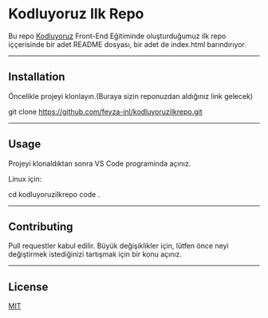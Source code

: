 # Kodluyoruz Ilk Repo
Bu repo [Kodluyoruz](https://www.kodluyoruz.org/) Front-End Eğitiminde oluşturduğumuz ilk repo iççerisinde bir adet README dosyası, bir adet de index.html barındırıyor.


--------------------------------------

## Installation 
Öncelikle projeyi klonlayın.(Buraya sizin reponuzdan aldığınız link gelecek)

git clone https://github.com/feyza-inl/kodluyoruzilkrepo.git

--------------------------------------
## Usage
Projeyi klonaldıktan sonra VS Code programinda açınız.

Linux için:


cd kodluyoruzilkrepo
code .

--------------------------------------

## Contributing

Pull requestler kabul edilir. Büyük değişiklikler için, lütfen önce neyi değiştirmek istediğinizi tartışmak için bir konu açınız.


--------------------------------------

## License
[MIT](https://choosealicense.com/licenses/mit/)
